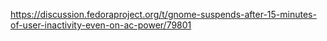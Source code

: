https://discussion.fedoraproject.org/t/gnome-suspends-after-15-minutes-of-user-inactivity-even-on-ac-power/79801
